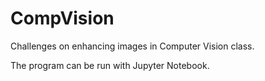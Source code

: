# CompVision
Challenges on enhancing images in Computer Vision class.

The program can be run with Jupyter Notebook.
